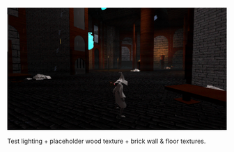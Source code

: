 ![](<../../../../_Meta/Attachments/Pasted image 20250608221736.png>)

Test lighting + placeholder wood texture + brick wall & floor textures.